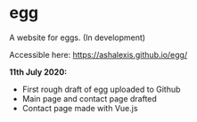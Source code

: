 # egg
A website for eggs. (In development)

Accessible here: https://ashalexis.github.io/egg/

**11th July 2020:**
* First rough draft of egg uploaded to Github
* Main page and contact page drafted
* Contact page made with Vue.js
